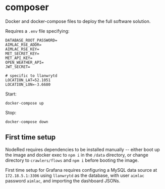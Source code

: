 # composer
Docker and docker-compose files to deploy the full software solution.

Requires a `.env` file specifying:

```
DATABASE_ROOT_PASSWORD=
AIMLAC_RSE_ADDR=
AIMLAC_RSE_KEY=
MET_SECRET_KEY=
MET_API_KEY=
OPEN_WEATHER_API=
JWT_SECRET=

# specific to llanwrytd
LOCATION_LAT=52.1051
LOCATION_LON=-3.6680
```


Start:
```
docker-compose up
```

Stop:
```
docker-compose down
```

## First time setup

NodeRed requires dependencies to be installed manually -- either boot up the image and docker exec to `npm i` in the `/data` directory, or change directory to `crawlers/flows` and `npm i` before booting the image.

First time setup for Grafana requires configuring a MySQL data source at `172.18.5.1:3306` using `llanwrytd` as the database, with user `aimlac` password `aimlac`, and importing the dashboard JSONs.
